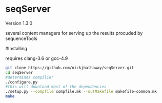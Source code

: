 seqServer
================
Version 1.3.0

several content managers for serving up the results procuded by sequenceTools 

#Installing


requires clang-3.6 or gcc-4.9  

```bash
git clone https://github.com/nickjhathaway/seqServer.git
cd seqServer 
#determines compilier
./configure.py
#this will download most of the dependencies 
./setup.py --compfile compfile.mk --outMakefile makefile-common.mk
make 
```

